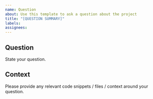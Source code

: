 ```yaml
---
name: Question
about: Use this template to ask a question about the project
title: "[QUESTION SUMMARY]"
labels:
assignees:
---
```


## Question

State your question.

## Context

Please provide any relevant code snippets / files / context around your question.